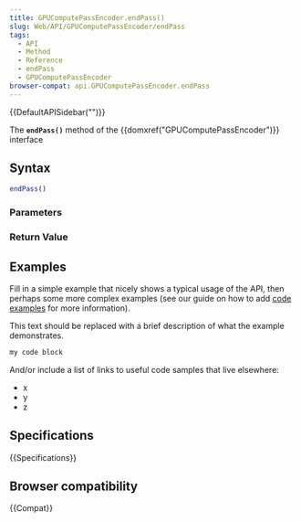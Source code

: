```yaml
---
title: GPUComputePassEncoder.endPass()
slug: Web/API/GPUComputePassEncoder/endPass
tags:
  - API
  - Method
  - Reference
  - endPass
  - GPUComputePassEncoder
browser-compat: api.GPUComputePassEncoder.endPass
---
```

{{DefaultAPISidebar("")}}

The **`endPass()`** method of the {{domxref("GPUComputePassEncoder")}} interface 

## Syntax

```js
endPass()
```

### Parameters



### Return Value



## Examples

Fill in a simple example that nicely shows a typical usage of the API, then perhaps some more complex examples (see our guide on how to add [code examples](/en-US/docs/MDN/Contribute/Structures/Code_examples) for more information).

This text should be replaced with a brief description of what the example demonstrates.

```js
my code block
```

And/or include a list of links to useful code samples that live elsewhere:

*   x
*   y
*   z

## Specifications

{{Specifications}}

## Browser compatibility

{{Compat}}

